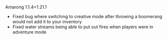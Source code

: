 Amarong 1.1.4+1.21.1
- Fixed bug where switching to creative mode after throwing a boomerang would not add it to your inventory
- Fixed water streams being able to put out fires when players were in adventure mode